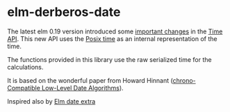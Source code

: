 # elm-derberos-date

The latest elm 0.19 version introduced some [important changes](https://github.com/elm/compiler/blob/master/upgrade-docs/0.19.md) in the [Time API](https://package.elm-lang.org/packages/elm/time/latest/). This new API uses the [Posix time](https://en.wikipedia.org/wiki/Unix_time) as an internal representation of the time.

The functions provided in this library use the raw serialized time for the calculations.

It is based on the wonderful paper from Howard Hinnant ([chrono-Compatible Low-Level Date Algorithms](http://howardhinnant.github.io/date_algorithms.html)).

Inspired also by [Elm date extra](https://package.elm-lang.org/packages/rluiten/elm-date-extra/9.4.)
